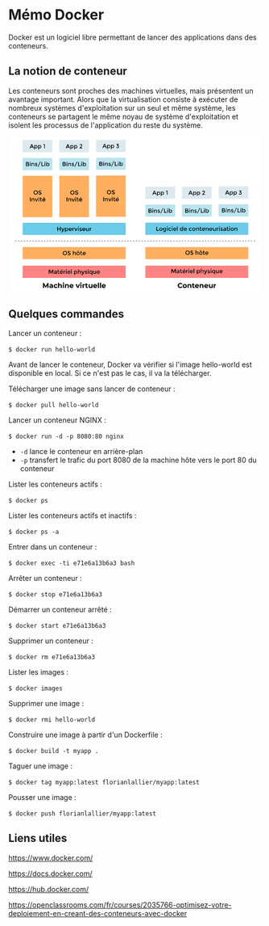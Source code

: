 # Mémo Docker

Docker est un logiciel libre permettant de lancer des applications dans des conteneurs.

## La notion de conteneur

Les conteneurs sont proches des machines virtuelles, mais présentent un avantage important. Alors que la virtualisation consiste à exécuter de nombreux systèmes d'exploitation sur un seul et même système, les conteneurs se partagent le même noyau de système d'exploitation et isolent les processus de l'application du reste du système.

![Machine virtuelle vs Conteneur](images/vm-vs-conteneur.png)

## Quelques commandes

Lancer un conteneur :

`$ docker run hello-world`

Avant de lancer le conteneur, Docker va vérifier si l'image hello-world est disponible en local. Si ce n'est pas le cas, il va la télécharger.

Télécharger une image sans lancer de conteneur :

`$ docker pull hello-world`

Lancer un conteneur NGINX :

`$ docker run -d -p 8080:80 nginx`

* `-d` lance le conteneur en arrière-plan
* `-p` transfert le trafic du port 8080 de la machine hôte vers le port 80 du conteneur

Lister les conteneurs actifs :

`$ docker ps`

Lister les conteneurs actifs et inactifs :

`$ docker ps -a`

Entrer dans un conteneur :

`$ docker exec -ti e71e6a13b6a3 bash`

Arrêter un conteneur :

`$ docker stop e71e6a13b6a3`

Démarrer un conteneur arrêté :

`$ docker start e71e6a13b6a3`

Supprimer un conteneur :

`$ docker rm e71e6a13b6a3`

Lister les images :

`$ docker images`

Supprimer une image :

`$ docker rmi hello-world`

Construire une image à partir d'un Dockerfile :

`$ docker build -t myapp .`

Taguer une image :

`$ docker tag myapp:latest florianlallier/myapp:latest`

Pousser une image :

`$ docker push florianlallier/myapp:latest`

## Liens utiles

<https://www.docker.com/>

<https://docs.docker.com/>

<https://hub.docker.com/>

<https://openclassrooms.com/fr/courses/2035766-optimisez-votre-deploiement-en-creant-des-conteneurs-avec-docker>